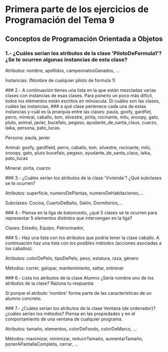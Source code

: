 # Primera parte de los ejercicios de Programación del Tema 9

## Conceptos de Programación Orientada a Objetos

### 1.- ¿Cuáles serían los atributos de la clase 'PilotoDeFormula1'? ¿Se te ocurren algunas instancias de esta clase?
<p>
Atributos: nombre, apellidos, campeonatosGanados, ...
</p>
<p>
Instancias: (Nombre de cualquier piloto de formula 1)
</p>
### 2.- A continuación tienes una lista en la que están mezcladas varias clases con instancias de esas clases. Para ponerlo un poco más difícil, todos los elementos están escritos en minúscula. Di cuáles son las clases, cuáles las instancias,
### a qué clase pertenece cada una de estas instancias y cuál es la jerarquía entre las clases: paula, goofy, gardfiel, perro, mineral, caballo, tom, silvestre, pirita, rocinante, milu, snoopy, gato, pluto, animal, javier, bucefalo, pegaso, ayudante_de_santa_claus, cuarzo, laika, persona, pato_lucas.
<p>
Persona: paula, javier
</p>
<p>
Animal: goofy, gardfield, perro, caballo, tom, silvestre, rocinante, milú, snoopy, gato, pluto
bucefalo, pegaso, ayudante_de_santa_claus, laika, pato_lucas
</p>
<p>
Mineral: pirita, cuarzo
</p>
### 3.- ¿Cuáles serían los atributos de la clase 'Vivienda'? ¿Qué subclases se te ocurren?
<p>
Atributos: superficie, numeroDePlantas, numeroDeHabitaciones,...
</p>
<p>
Subclases: Cocina, CuartoDeBaño, Salón, Dormitorios,...
</p>
### 4.- Piensa en la liga de baloncesto, ¿qué 5 clases se te ocurren para representar 5 elementos distintos que intervengan en la liga?
<p>
Clases: Estadio, Equipo, Patrocinador, 
</p>
### 5.- Haz una lista con los atributos que podría tener la clase caballo. A continuación haz una lista con los posibles métodos (acciones asociadas a los caballos).
<p>
Atributos: colorDePelo, tipoDePelo, peso, estatura, raza, género
</p>
<p>
Métodos: correr, galopar, mantenimiento, saltar, entrenar
</p>
### 6.- Lista los atributos de la clase Alumno ¿Sería nombre uno de los atributos de la clase? Razona tu respuesta
<p>
Sí porque el atributo 'nombre' forma parte de las características de un alumno concreto.
</p>
### 7.- ¿Cuáles serían los atributos de la clase Ventana (de ordenador)? ¿cuáles serían los métodos? Piensa en las propiedades y en el comportamiento de una ventana de cualquier programa.
<p>
Atributos: tamaño, elementos, colorDeFondo, colorDeMarco, ...
</p>
<p>
Métodos: maximizar, minimizar, reducirTamaño, aumentarTamaño, ponerAPantallaCompleta, cerrar, ...
</p>
